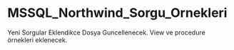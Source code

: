# MSSQL_Northwind_Sorgu_Ornekleri
Yeni Sorgular Eklendikce Dosya Guncellenecek.
View ve procedure örnekleri eklenecek.
